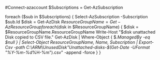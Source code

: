 #Connect-azaccount
$Subscriptions = Get-AzSubscription

foreach ($sub in $Subscriptions) {
    Select-AzSubscription -Subscription $sub.Id
    $disk = Get-AzDisk
    $ResourceGroupName = Get-AzResourceGroup
    foreach ($disk in $ResourceGroupName) {
    $disk = $ResourceGroupName.ResourceGroupName
    Write-Host "$disk unattached Disk copied to CSV file."
    Get-AzDisk | Where-Object { $_.ManagedBy -eq $null } | Select-Object ResourceGroupName, Name, Subscription | Export-Csv -path C:\ARM\UnusedDisk\"Unattached-disks-$(Get-Date -UFormat "%Y-%m-%d_%H-%m").csv" -append -force
    }
}
